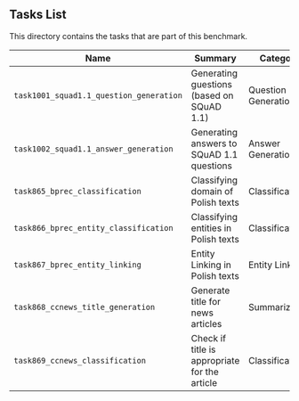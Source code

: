## Tasks List 

This directory contains the tasks that are part of this benchmark. 


Name | Summary | Category
---- | ----------- | --------
`task1001_squad1.1_question_generation` | Generating guestions (based on SQuAD 1.1) | Question Generation  
`task1002_squad1.1_answer_generation` | Generating answers to SQuAD 1.1 questions | Answer Generation
`task865_bprec_classification` | Classifying domain of Polish texts | Classification
`task866_bprec_entity_classification` | Classifying entities in Polish texts | Classification
`task867_bprec_entity_linking` | Entity Linking in Polish texts | Entity Linking
`task868_ccnews_title_generation` | Generate title for news articles | Summarization
`task869_ccnews_classification` | Check if title is appropriate for the article | Classification